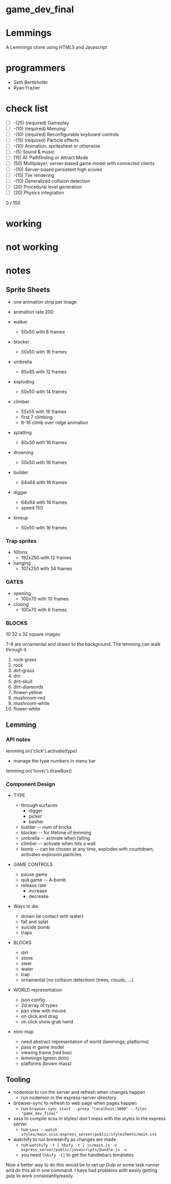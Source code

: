 # game_dev_final
# Lemmings

A Lemmings clone using HTML5 and Javascript

# programmers
 - Seth Bertlshofer
 - Ryan Frazier

# check list
- [ ] -(25) (required) Gameplay
- [ ] -(10) (required) Menuing
- [ ] -(10) (required) Reconfigurable keyboard controls
- [ ] -(15) (required) Particle effects
- [ ] -(10) Animation, spritesheet or otherwise
- [ ] -(5) Sound & music
- [ ] (15) AI: Pathfinding or Attract Mode
- [ ] (50) Multiplayer; server-based game model with connected clients
- [ ] -(10) Server-based persistent high scores
- [ ] -(15) Tile rendering
- [ ] -(10) Generalized collision detection
- [ ] (20) Procedural level generation
- [ ] (20) Physics integration

0 / 150

# working


# not working


# notes

## Sprite Sheets

- one animation strip per image
- animation rate 200

- walker
  - 50x50 with 8 frames
- blocker
  - 50x50 with 16 frames
- umbrella
  - 85x85 with 12 frames
- exploding
  - 50x50 with 14 frames
- climber
  - 55x55 with 16 frames
  - first 7 climbing
  - 8-16 climb over ridge animation
- splatting
  - 80x50 with 16 frames
- drowning
  - 50x50 with 16 frames
- builder
  - 64x64 with 16 frames
- digger
  - 64x64 with 16 frames
  - speed 150
- timeup
  - 50x50 with 16 frames
  
### Trap sprites

- 10tons
  - 192x250 with 12 frames
- hanging
  - 107x250 with 34 frames
  
### GATES

- opening
  - 100x70 with 10 frames
- closing
  - 100x70 with 6 frames
  
### BLOCKS

10 32 x 32 square images

7-8 are ornamental and drawn to the background. The lemming can walk through it.

1. rock-grass
2. rock
3. dirt-grass
4. dirt
5. dirt-skull
6. dirt-diamonds
7. flower-yellow
8. mushroom-red
9. mushroom-white
10. flower-white

## Lemming

### API notes

lemming.on('click').activate(type)

  - manage the type numbers in menu bar

lemming.on('hover').drawBox()

### Component Design

- TYPE
  - through surfaces
    - digger 
    - picker
    - basher
  - builder -- num of bricks
  - blocker -- for lifetime of lemming
  - umbrella -- activate when falling
  - climber -- activate when hits a wall
  - bomb -- can be chosen at any time, explodes with countdown, activates explosion particles
  
- GAME CONTROLS
  - pause game
  - quit game -- A-bomb
  - release rate
    - increase
    - decrease
    
- Ways to die
  - drown (ie contact with water)
  - fall and splat
  - suicide bomb
  - traps
  
- BLOCKS
  - dirt
  - stone
  - steel
  - water
  - trap
  - ornamental (no collision detection) (trees, clouds, ...)
  
- WORLD representation
  - json config
  - 2d array of types
  - pan view with mouse
  - on click and drag
  - on click show grab hand
  
- mini-map
  - need abstract representation of world (lemmings, platforms)
  - pass in game model
  - viewing frame (red box)
  - lemmings (green dots)
  - platforms (brown mass)

## Tooling

- nodemon to run the server and refresh when changes happen
  - run nodemon in the express-server directory
- browser-sync to refresh to web page when pages happen
  - run `browser-sync start --proxy "localhost:3000" --files "game_dev_final"`
- sass to compile scss in styles/ don't mess with the styles in the express server
  - run `sass --watch styles/main.scss:express_server/public/stylesheets/main.css`
- watchify to run browserify as changes are made
  - run `watchify -t [ hbsfy -t ] js/main.js -o express_server/public/javascripts/bundle.js -v`
  - you need `[hbsfy -t]` to get the handlebars templates

Now a better way to do this would be to set up Gulp or some task runner and do this all in one command. I have had problems with easily getting gulp to work consistantly/easily.
